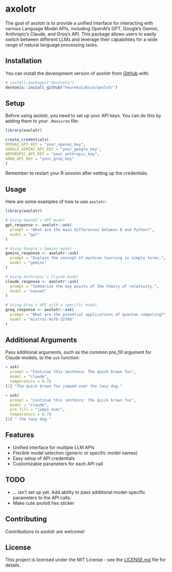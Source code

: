 
<!-- README.md is generated from README.Rmd. Please edit that file -->

# axolotr

<!-- badges: start -->
<!-- badges: end -->

The goal of axolotr is to provide a unified interface for interacting
with various Language Model APIs, including OpenAI’s GPT, Google’s
Gemini, Anthropic’s Claude, and Groq’s API. This package allows users to
easily switch between different LLMs and leverage their capabilities for
a wide range of natural language processing tasks.

## Installation

You can install the development version of axolotr from
[GitHub](https://github.com/) with:

``` r
# install.packages("devtools")
devtools::install_github("heurekalabsco/axolotr")
```

## Setup

Before using axolotr, you need to set up your API keys. You can do this
by adding them to your `.Renviron` file:

``` r
library(axolotr)

create_credentials(
OPENAI_API_KEY = "your_openai_key",
GOOGLE_GEMINI_API_KEY = "your_google_key",
ANTHROPIC_API_KEY = "your_anthropic_key",
GROQ_API_KEY = "your_groq_key"
)
```

Remember to restart your R session after setting up the credentials.

## Usage

Here are some examples of how to use `axolotr`:

``` r
library(axolotr)

# Using OpenAI's GPT model
gpt_response <- axolotr::ask(
  prompt = "What are the main differences between R and Python?",
  model = "gpt"
)

# Using Google's Gemini model
gemini_response <- axolotr::ask(
  prompt = "Explain the concept of machine learning in simple terms.",
  model = "gemini"
)

# Using Anthropic's Claude model
claude_response <- axolotr::ask(
  prompt = "Summarize the key points of the theory of relativity.",
  model = "sonnet"
)

# Using Groq's API with a specific model
groq_response <- axolotr::ask(
  prompt = "What are the potential applications of quantum computing?",
  model = "mixtral-8x7b-32768"
)
```

## Additional Arguments

Pass additional arguments, such as the common pre_fill argument for
Claude models, to the `ask` function:

``` r
> ask(
  prompt = "Continue this sentence: The quick brown fox",
  model = "claude",
  temperature = 0.7)
[1] "The quick brown fox jumped over the lazy dog."

> ask(
  prompt = "Continue this sentence: The quick brown fox",
  model = "claude",
  pre_fill = "jumps over",
  temperature = 0.7)
[1] " the lazy dog."
```

## Features

- Unified interface for multiple LLM APIs
- Flexible model selection (generic or specific model names)
- Easy setup of API credentials
- Customizable parameters for each API call

## TODO

- … isn’t set up yet. Add ability to pass addiitonal model-specific
  parameters to the API calls.
- Make cute axolotl hex sticker

## Contributing

Contributions to axolotr are welcome!

## License

This project is licensed under the MIT License - see the
[LICENSE.md](LICENSE.md) file for details.
